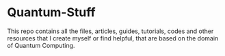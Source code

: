 # Quantum-Stuff
This repo contains all the files, articles, guides, tutorials, codes and other resources that I create myself or find helpful, that are based on the domain of Quantum Computing.
